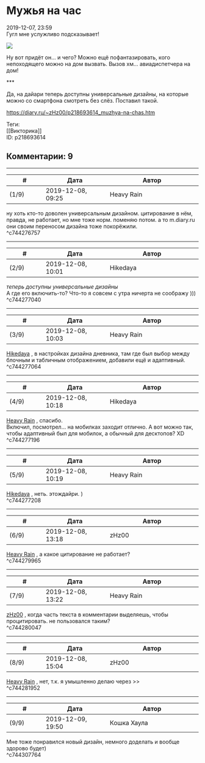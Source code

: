 Мужья на час
============

  
2019-12-07, 23:59  
 Гугл мне услужливо подсказывает!   
   
  ![](https://i.imgur.com/EkudccY.png)    
   
 Ну вот придёт он... и чего? Можно ещё пофантазировать, кого непоходящего можно на дом вызвать. Вызов хм... авиадиспетчера на дом!   
   
 \*\*\*   
   
 Да, на дайари теперь доступны универсальные дизайны, на которые можно со смартфона смотреть без слёз. Поставил такой.   
  
<https://diary.ru/~zHz00/p218693614_muzhya-na-chas.htm>  
  
Теги:  
[[Викторика]]  
ID: p218693614  


Комментарии: 9
--------------

  


---



|         #         |              Дата              |                     Автор                     |           ID           |
| --- | --- | --- | --- |
| (1/9) | 2019-12-08, 09:25 | Heavy Rain | c744276757 |

  
 ну хоть кто-то доволен универсальным дизайном. цитирование в нём, правда, не работает, но мне тоже норм. поменяю потом. а то m.diary.ru они своим переносом дизайна тоже покорёжили.   
 ^c744276757

---



|         #         |              Дата              |                     Автор                     |           ID           |
| --- | --- | --- | --- |
| (2/9) | 2019-12-08, 10:01 | Hikedaya | c744277040 |

  
  *теперь доступны универсальные дизайны*    
 А где его включить-то? Что-то я совсем с утра ничерта не соображу )))   
 ^c744277040

---



|         #         |              Дата              |                     Автор                     |           ID           |
| --- | --- | --- | --- |
| (3/9) | 2019-12-08, 10:03 | Heavy Rain | c744277064 |

  
  [Hikedaya](http://hikedaya.diary.ru "Записная книжка")  , в настройках дизайна дневника, там где был выбор между блочным и табличным отображением, добавили ещё и адаптивный.   
 ^c744277064

---



|         #         |              Дата              |                     Автор                     |           ID           |
| --- | --- | --- | --- |
| (4/9) | 2019-12-08, 10:18 | Hikedaya | c744277196 |

  
  [Heavy Rain](http://kogacz.diary.ru "dear j ournal")  , спасибо.   
 Включил, посмотрел... на мобилках заходит отлично. А вот можно так, чтобы адаптивный был для мобилок, а обычный для десктопов? XD   
 ^c744277196

---



|         #         |              Дата              |                     Автор                     |           ID           |
| --- | --- | --- | --- |
| (5/9) | 2019-12-08, 10:19 | Heavy Rain | c744277208 |

  
  [Hikedaya](http://hikedaya.diary.ru "Записная книжка")  , неть. этождайри. )   
 ^c744277208

---



|         #         |              Дата              |                     Автор                     |           ID           |
| --- | --- | --- | --- |
| (6/9) | 2019-12-08, 13:18 | zHz00 | c744279965 |

  
  [Heavy Rain](http://kogacz.diary.ru "dear j ournal")  , а какое цитирование не работает?   
 ^c744279965

---



|         #         |              Дата              |                     Автор                     |           ID           |
| --- | --- | --- | --- |
| (7/9) | 2019-12-08, 13:22 | Heavy Rain | c744280047 |

  
  [zHz00](https://zHz00.diary.ru "Untitled")  , когда часть текста в комментарии выделяешь, чтобы процитировать. не пользовался таким?   
 ^c744280047

---



|         #         |              Дата              |                     Автор                     |           ID           |
| --- | --- | --- | --- |
| (8/9) | 2019-12-08, 15:04 | zHz00 | c744281952 |

  
  [Heavy Rain](http://kogacz.diary.ru "dear j ournal")  , нет, т.к. я умышленно делаю через >>   
 ^c744281952

---



|         #         |              Дата              |                     Автор                     |           ID           |
| --- | --- | --- | --- |
| (9/9) | 2019-12-09, 19:50 | Кошка Хаула | c744307764 |

  
 Мне тоже понравился новый дизайн, немного доделать и вообще здорово будет)   
 ^c744307764